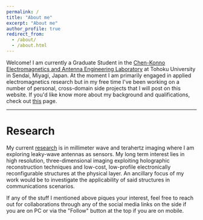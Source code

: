 ```yaml
---
permalink: /
title: "About me"
excerpt: "About me"
author_profile: true
redirect_from:
  - /about/
  - /about.html
---
```


Welcome! I am currently a Graduate Student in the [Chen-Konno Electromagnetics and Antenna Engineering Laboratory](http://www.chenq.ecei.tohoku.ac.jp/) at Tohoku University in Sendai, Miyagi, Japan. At the moment I am primarily engaged in applied electromagnetics research but in my free time I've been working on a number of personal, cross-domain side projects that I will post on this website. If you'd like know more about my background and qualifications, check out [this](https://kevinkiprutomutai.github.io/moreabout/) page.

------

Research
======
My current [research](https://kevinkiprutomutai.github.io/publications/) is in millimeter wave and terahertz imaging where I am exploring leaky-wave antennas as sensors. My long term interest lies in high resolution, three-dimensional imaging exploiting holographic reconstruction techniques and low-cost, low-profile electronically reconfigurable structures at the physical layer. An ancillary focus of my work would be to investigate
the applicability of said structures in communications scenarios.

If any of the stuff I mentioned above piques your interest, feel free to reach out for collaborations through any of the social media links on the side if you are on PC or via the "Follow" button at the top if you are on mobile.
